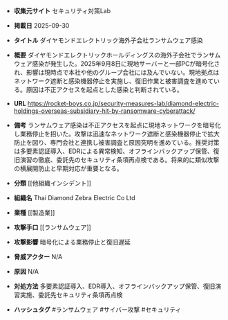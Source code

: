 - **収集元サイト**
セキュリティ対策Lab

- **掲載日**
2025-09-30

- **タイトル**
ダイヤモンドエレクトリック海外子会社ランサムウェア感染

- **概要**
ダイヤモンドエレクトリックホールディングスの海外子会社でランサムウェア感染が発生した。2025年9月8日に現地サーバーと一部PCが暗号化され、影響は現時点で本社や他のグループ会社には及んでいない。現地拠点はネットワーク遮断と感染機器停止を実施し、復旧作業と被害調査を進めている。原因は不正アクセスを起点とした感染と判断されている。

- **URL**
https://rocket-boys.co.jp/security-measures-lab/diamond-electric-holdings-overseas-subsidiary-hit-by-ransomware-cyberattack/

- **備考**
ランサムウェア感染は不正アクセスを起点に現地ネットワークを暗号化し業務停止を招いた。攻撃は迅速なネットワーク遮断と感染機器停止で拡大防止を図り、専門会社と連携し被害調査と原因究明を進めている。推奨対策は多要素認証導入、EDRによる異常検知、オフラインバックアップ保管、復旧演習の徹底、委託先のセキュリティ条項再点検である。将来的に類似攻撃の横展開防止と早期対応が重要となる。

- **分類**
[[他組織インシデント]]

- **組織名**
Thai Diamond Zebra Electric Co Ltd

- **業種**
[[製造業]]

- **攻撃手口**
[[ランサムウェア]]

- **攻撃影響**
暗号化による業務停止と復旧遅延

- **脅威アクター**
N/A

- **原因**
N/A

- **対処方法**
多要素認証導入、EDR導入、オフラインバックアップ保管、復旧演習実施、委託先セキュリティ条項再点検

- **ハッシュタグ**
#ランサムウェア #サイバー攻撃 #セキュリティ
